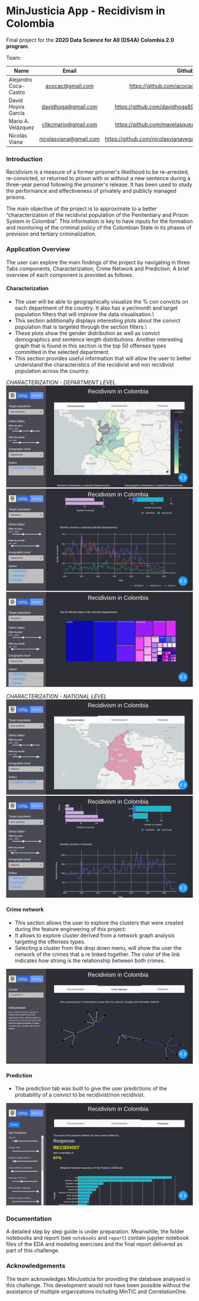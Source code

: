 # MinJusticia App - Recidivism in Colombia

Final project for the **2020 Data Science for All (DS4A) Colombia 2.0 program**.  

Team:  

| Name            |            Email           |                             Github | 
|-----------------|:--------------------------:|-----------------------------------:|
| Alejandro Coca-Castro    | acocac@gmail.com |     https://github.com/acocac |
| David Hoyos García | davidhoga@gmail.com |         https://github.com/davidhoga89 |
| Mario A. Velázquez |  clikcmario@gmail.com  | https://github.com/mavelasquez | 
| Nicolás Viana |  nicolasviana@gmail.com  | https://github.com/nicolasvianavega | 

### Introduction
Recidivism is a measure of a former prisoner's likelihood to be re-arrested, re-convicted, or returned to prison with or without a new sentence during a three-year period following the prisoner's release. It has been used to study the performance and effectiveness of privately and publicly managed prisons.

The main objective of the project is to approximate to a better “characterization of the recidivist population of the Penitentiary and Prison System in Colombia”. 
This information is key to have inputs for the formation and monitoring of the criminal policy of the Colombian State in its phases of prevision and tertiary criminalization. 

### Application Overview 
The user can explore the main findings of the project by navigating in three Tabs components, Characterization, Crime Network and Prediction. A brief overview of each component is provided as follows. 

#### Characterization
* The user will be able to geographically visualize the \% con convicts on each department of the country. It also has a yer/month and target population filters that will improve the data visualisation.\\
* This section additionally displays interesting plots about the convict population that is targeted through the section filters.\\
* These plots show the gender distribution as well as convict demographics and sentence length distributions. Another interesting graph that is found in this section is the top 50 offenses types committed in the selected department.
* This section provides useful information that will allow the user to better understand the characteristics of the recidivist and non recidivist population across the country.

*CHARACTERIZATION - DEPARTMENT LEVEL*  
![char_depto-map](img/dash_characterization_depto-map.png)
![char_depto-map](img/dash_characterization_depto-time.png)
![char_depto-map](img/dash_characterization_depto-block.png)

*CHARACTERIZATION - NATIONAL LEVEL*  
![char_national-map](img/dash_characterization_national-map.png)
![char_national-line](img/dash_characterization_national-time.png)

#### Crime network  
* This section allows the user to explore the clusters that were created during the feature engineering of this project:
* It allows to explore cluster derived from a network graph analysis targeting the offenses types.  
* Selecting a cluster from the drop down menu, will show the user the network of the crimes that a re linked together. The color of the link indicates how strong is the relationship between both crimes.

![crimes](img/dash_network.png)

#### Prediction  

* The prediction tab was built to give the user predictions of the probability of a convict to be recidivist/non recidivist.

![prediction](img/dash_prediction.png)

### Documentation
A detailed step by step guide is under preparation. Meanwhile, the folder notebooks and report (see `notebooks` and `report`) contain jupyter notebook files of the EDA and modeling exercises and the final report delivered as part of this challenge.

### Acknowledgements
The team acknowledges MinJusticia for providing the database analysed in this challenge. This development would not have been possible without the assistance of multiple organizations including MinTIC and CorrelationOne.
